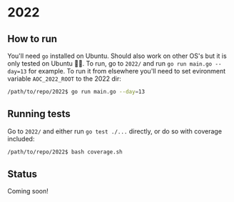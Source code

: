 # 2022

## How to run
You'll need `go` installed on Ubuntu. Should also work on other OS's but it is only tested on Ubuntu 🤷‍♂️.
To run, go to `2022/` and run `go run main.go --day=13` for example. To run it from elsewhere you'll
need to set evironment variable `AOC_2022_ROOT` to the 2022 dir:
```bash
/path/to/repo/2022$ go run main.go --day=13
```

## Running tests
Go to `2022/` and either run `go test ./...` directly, or do so with coverage included:
```bash
/path/to/repo/2022$ bash coverage.sh
```

## Status

Coming soon!